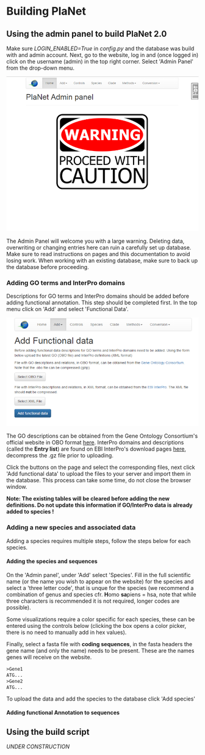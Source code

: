 # Building PlaNet

## Using the admin panel to build PlaNet 2.0

Make sure *LOGIN_ENABLED=True* in *config.py* and the database was build 
with and admin account. Next, go to the website, log in and (once logged
in) click on the username (admin) in the top right corner. Select 'Admin
Panel' from the drop-down menu.


![Admin pane](./images/admin_home.png "admin panel")

The Admin Panel will welcome you with a large warning. Deleting data, 
overwriting or changing entries here can ruin a carefully set up 
database. Make sure to read instructions on pages and this documentation
to avoid losing work. When working with an existing database, make sure
to back up the database before proceeding.

### Adding GO terms and InterPro domains

Descriptions for GO terms and InterPro domains should be added before
adding functional annotation. This step should be completed first. In
the top menu click on 'Add' and select 'Functional Data'. 
 
![Add functional data](./images/add_functional_data.png "Adding functional data")

The GO descriptions can be obtained from the Gene Ontology Consortium's 
official website in OBO format [here](http://geneontology.org/page/download-ontology).
InterPro domains and descriptions (called the **Entry list**) are found on EBI InterPro's download pages [here](https://www.ebi.ac.uk/interpro/download.html), 
decompress the .gz file prior to uploading. 

Click the buttons on the page and select the corresponding files, next 
click 'Add functional data' to upload the files to your server and 
import them in the database. This process can take some time, do not 
close the browser window. 

**Note: The existing tables will be cleared before adding the new 
definitions. Do not update this information if GO/InterPro data is 
already added to species !**


### Adding a new species and associated data

Adding a species requires multiple steps, follow the steps below for 
each species. 

#### Adding the species and sequences

On the 'Admin panel', under 'Add' select 'Species'. Fill in the 
full scientific name (or the name you wish to appear on the website) for
the species and select a 'three letter code', that is unque for the
species (we recommend a combination of genus and species cfr. **H**omo 
**sa**piens = hsa, note that while three characters is recommended it is
not required, longer codes are possible). 

Some visualizations require a color specific for each species, these can 
be entered using the controls below (clicking the box opens a color 
picker, there is no need to manually add in hex values).

Finally, select a fasta file with **coding sequences**, in the fasta 
headers the gene name (and only the name) needs to be present. These are
the names genes will receive on the website.

```
>Gene1
ATG...
>Gene2
ATG... 
```

To upload the data and add the species to the database click 'Add species'


#### Adding functional Annotation to sequences




## Using the build script

*UNDER CONSTRUCTION*